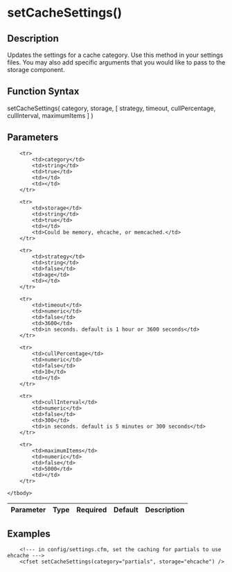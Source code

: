 # setCacheSettings()

## Description
Updates the settings for a cache category. Use this method in your settings files. You may also add specific arguments that you would like to pass to the storage component.

## Function Syntax
setCacheSettings( category, storage, [ strategy, timeout, cullPercentage, cullInterval, maximumItems ] )


## Parameters
<table>
	<thead>
		<tr>
			<th>Parameter</th>
			<th>Type</th>
			<th>Required</th>
			<th>Default</th>
			<th>Description</th>
		</tr>
	</thead>
	<tbody>
		
		<tr>
			<td>category</td>
			<td>string</td>
			<td>true</td>
			<td></td>
			<td></td>
		</tr>
		
		<tr>
			<td>storage</td>
			<td>string</td>
			<td>true</td>
			<td></td>
			<td>Could be memory, ehcache, or memcached.</td>
		</tr>
		
		<tr>
			<td>strategy</td>
			<td>string</td>
			<td>false</td>
			<td>age</td>
			<td></td>
		</tr>
		
		<tr>
			<td>timeout</td>
			<td>numeric</td>
			<td>false</td>
			<td>3600</td>
			<td>in seconds. default is 1 hour or 3600 seconds</td>
		</tr>
		
		<tr>
			<td>cullPercentage</td>
			<td>numeric</td>
			<td>false</td>
			<td>10</td>
			<td></td>
		</tr>
		
		<tr>
			<td>cullInterval</td>
			<td>numeric</td>
			<td>false</td>
			<td>300</td>
			<td>in seconds. default is 5 minutes or 300 seconds</td>
		</tr>
		
		<tr>
			<td>maximumItems</td>
			<td>numeric</td>
			<td>false</td>
			<td>5000</td>
			<td></td>
		</tr>
		
	</tbody>
</table>


## Examples
	
		<!--- in config/settings.cfm, set the caching for partials to use ehcache --->
		<cfset setCacheSettings(category="partials", storage="ehcache") />
